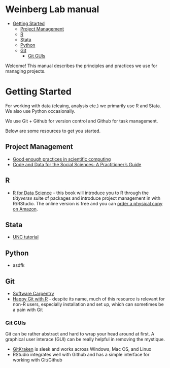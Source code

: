 Weinberg Lab manual
================

-   [Getting Started](#getting-started)
    -   [Project Management](#project-management)
    -   [R](#r)
    -   [Stata](#stata)
    -   [Python](#python)
    -   [Git](#git)
        -   [Git GUIs](#git-guis)

Welcome! This manual describes the principles and practices we use for managing projects.

Getting Started
===============

For working with data (cleaing, analysis etc.) we primarily use R and Stata. We also use Python occasionally.

We use Git + Github for version control and Github for task management.

Below are some resources to get you started.

Project Management
------------------

-   [Good enough practices in scientific computing](http://journals.plos.org/ploscompbiol/article?id=10.1371/journal.pcbi.1005510)
-   [Code and Data for the Social Sciences: A Practitioner’s Guide](https://web.stanford.edu/~gentzkow/research/CodeAndData.pdf)

R
-

-   [R for Data Science](http://r4ds.had.co.nz/) - this book will introduce you to R through the *tidyverse* suite of packages and introduce project management in with R/RStudio. The online version is free and you can [order a physical copy on Amazon](https://www.amazon.com/R-Data-Science-Hadley-Wickham/dp/1491910399/).

Stata
-----

-   [UNC tutorial](http://www.cpc.unc.edu/research/tools/data_analysis/statatutorial)

Python
------

-   asdfk

Git
---

-   [Software Carpentry](http://swcarpentry.github.io/git-novice/)
-   [Happy Git with R](http://happygitwithr.com/) - despite its name, much of this resource is relevant for non-R users, especially installation and set up, which can sometimes be a pain with Git

### Git GUIs

Git can be rather abstract and hard to wrap your head around at first. A graphical user interace (GUI) can be really helpful in removing the mystique.

-   [GitKraken](https://www.gitkraken.com/) is sleek and works across Windows, Mac OS, and Linux
-   RStudio integrates well with Github and has a simple interface for working with Git/Github
